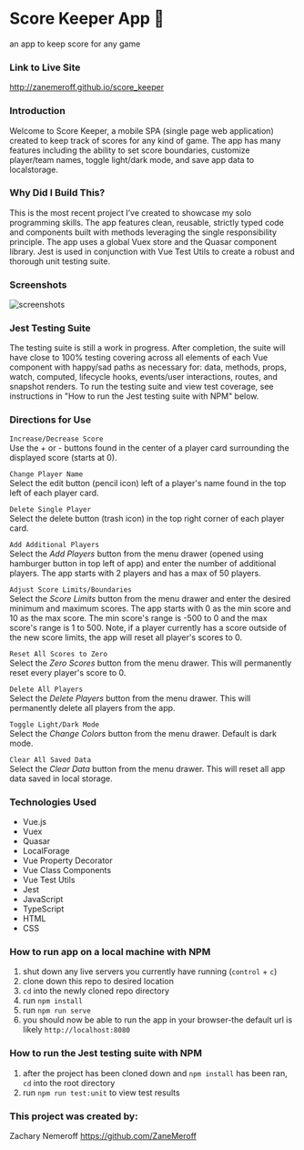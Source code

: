 # Score Keeper App 🎯
an app to keep score for any game

### Link to Live Site
http://zanemeroff.github.io/score_keeper

### Introduction
Welcome to Score Keeper, a mobile SPA (single page web application) created to keep track of scores for any kind of game. The app has many features including the ability to set score boundaries, customize player/team names, toggle light/dark mode, and save app data to localstorage.

### Why Did I Build This?
This is the most recent project I’ve created to showcase my solo programming skills. The app features clean, reusable, strictly typed code and components built with methods leveraging the single responsibility principle. The app uses a global Vuex store and the Quasar component library. Jest is used in conjunction with Vue Test Utils to create a robust and thorough unit testing suite.

### Screenshots
![screenshots](https://user-images.githubusercontent.com/53405028/124308856-1b1c9e80-db27-11eb-8eb6-8f49073d581c.png)

### Jest Testing Suite
The testing suite is still a work in progress. After completion, the suite will have close to 100% testing covering across all elements of each Vue component with happy/sad paths as necessary for: data, methods, props, watch, computed, lifecycle hooks, events/user interactions, routes, and snapshot renders. To run the testing suite and view test coverage, see instructions in "How to run the Jest testing suite with NPM" below.

### Directions for Use

`Increase/Decrease Score`<br>
Use the + or - buttons found in the center of a player card surrounding the displayed score (starts at 0). 

`Change Player Name`<br>
Select the edit button (pencil icon) left of a player's name found in the top left of each player card.

`Delete Single Player`<br>
Select the delete button (trash icon) in the top right corner of each player card.

`Add Additional Players`<br>
Select the *Add Players* button from the menu drawer (opened using hamburger button in top left of app) and enter the number of additional players. The app starts with 2 players and has a max of 50 players.

`Adjust Score Limits/Boundaries`<br>
Select the *Score Limits* button from the menu drawer and enter the desired minimum and maximum scores. The app starts with 0 as the min score and 10 as the max score. The min score's range is -500 to 0 and the max score's range is 1 to 500. Note, if a player currently has a score outside of the new score limits, the app will reset all player's scores to 0.

`Reset All Scores to Zero`<br>
Select the *Zero Scores* button from the menu drawer. This will permanently reset every player's score to 0.

`Delete All Players`<br>
Select the *Delete Players* button from the menu drawer. This will permanently delete all players from the app.

`Toggle Light/Dark Mode`<br>
Select the *Change Colors* button from the menu drawer. Default is dark mode.

`Clear All Saved Data`<br>
Select the *Clear Data* button from the menu drawer. This will reset all app data saved in local storage.

### Technologies Used
- Vue.js
- Vuex
- Quasar
- LocalForage
- Vue Property Decorator
- Vue Class Components
- Vue Test Utils
- Jest
- JavaScript
- TypeScript
- HTML
- CSS

### How to run app on a local machine with NPM
1. shut down any live servers you currently have running (`control` + `c`)
2. clone down this repo to desired location
3. `cd` into the newly cloned repo directory
4. run `npm install`
5. run `npm run serve`
6. you should now be able to run the app in your browser-the default url is likely `http://localhost:8080`

### How to run the Jest testing suite with NPM
1. after the project has been cloned down and `npm install` has been ran, `cd` into the root directory
2. run `npm run test:unit` to view test results

### This project was created by:
Zachary Nemeroff https://github.com/ZaneMeroff
